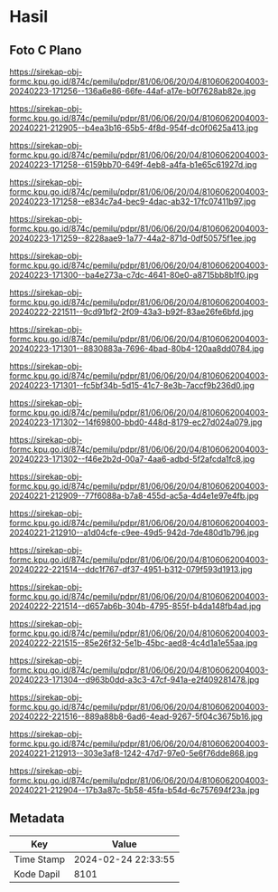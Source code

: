 # Hasil

## Foto C Plano

https://sirekap-obj-formc.kpu.go.id/874c/pemilu/pdpr/81/06/06/20/04/8106062004003-20240223-171256--136a6e86-66fe-44af-a17e-b0f7628ab82e.jpg

https://sirekap-obj-formc.kpu.go.id/874c/pemilu/pdpr/81/06/06/20/04/8106062004003-20240221-212905--b4ea3b16-65b5-4f8d-954f-dc0f0625a413.jpg

https://sirekap-obj-formc.kpu.go.id/874c/pemilu/pdpr/81/06/06/20/04/8106062004003-20240223-171258--6159bb70-649f-4eb8-a4fa-b1e65c61927d.jpg

https://sirekap-obj-formc.kpu.go.id/874c/pemilu/pdpr/81/06/06/20/04/8106062004003-20240223-171258--e834c7a4-bec9-4dac-ab32-17fc07411b97.jpg

https://sirekap-obj-formc.kpu.go.id/874c/pemilu/pdpr/81/06/06/20/04/8106062004003-20240223-171259--8228aae9-1a77-44a2-871d-0df50575f1ee.jpg

https://sirekap-obj-formc.kpu.go.id/874c/pemilu/pdpr/81/06/06/20/04/8106062004003-20240223-171300--ba4e273a-c7dc-4641-80e0-a8715bb8b1f0.jpg

https://sirekap-obj-formc.kpu.go.id/874c/pemilu/pdpr/81/06/06/20/04/8106062004003-20240222-221511--9cd91bf2-2f09-43a3-b92f-83ae26fe6bfd.jpg

https://sirekap-obj-formc.kpu.go.id/874c/pemilu/pdpr/81/06/06/20/04/8106062004003-20240223-171301--8830883a-7696-4bad-80b4-120aa8dd0784.jpg

https://sirekap-obj-formc.kpu.go.id/874c/pemilu/pdpr/81/06/06/20/04/8106062004003-20240223-171301--fc5bf34b-5d15-41c7-8e3b-7accf9b236d0.jpg

https://sirekap-obj-formc.kpu.go.id/874c/pemilu/pdpr/81/06/06/20/04/8106062004003-20240223-171302--14f69800-bbd0-448d-8179-ec27d024a079.jpg

https://sirekap-obj-formc.kpu.go.id/874c/pemilu/pdpr/81/06/06/20/04/8106062004003-20240223-171302--f46e2b2d-00a7-4aa6-adbd-5f2afcda1fc8.jpg

https://sirekap-obj-formc.kpu.go.id/874c/pemilu/pdpr/81/06/06/20/04/8106062004003-20240221-212909--77f6088a-b7a8-455d-ac5a-4d4e1e97e4fb.jpg

https://sirekap-obj-formc.kpu.go.id/874c/pemilu/pdpr/81/06/06/20/04/8106062004003-20240221-212910--a1d04cfe-c9ee-49d5-942d-7de480d1b796.jpg

https://sirekap-obj-formc.kpu.go.id/874c/pemilu/pdpr/81/06/06/20/04/8106062004003-20240222-221514--ddc1f767-df37-4951-b312-079f593d1913.jpg

https://sirekap-obj-formc.kpu.go.id/874c/pemilu/pdpr/81/06/06/20/04/8106062004003-20240222-221514--d657ab6b-304b-4795-855f-b4da148fb4ad.jpg

https://sirekap-obj-formc.kpu.go.id/874c/pemilu/pdpr/81/06/06/20/04/8106062004003-20240222-221515--85e26f32-5e1b-45bc-aed8-4c4d1a1e55aa.jpg

https://sirekap-obj-formc.kpu.go.id/874c/pemilu/pdpr/81/06/06/20/04/8106062004003-20240223-171304--d963b0dd-a3c3-47cf-941a-e2f409281478.jpg

https://sirekap-obj-formc.kpu.go.id/874c/pemilu/pdpr/81/06/06/20/04/8106062004003-20240222-221516--889a88b8-6ad6-4ead-9267-5f04c3675b16.jpg

https://sirekap-obj-formc.kpu.go.id/874c/pemilu/pdpr/81/06/06/20/04/8106062004003-20240221-212913--303e3af8-1242-47d7-97e0-5e6f76dde868.jpg

https://sirekap-obj-formc.kpu.go.id/874c/pemilu/pdpr/81/06/06/20/04/8106062004003-20240221-212904--17b3a87c-5b58-45fa-b54d-6c757694f23a.jpg


## Metadata

| Key        | Value               |
| ---------- | ------------------- |
| Time Stamp | 2024-02-24 22:33:55 |
| Kode Dapil | 8101                |



